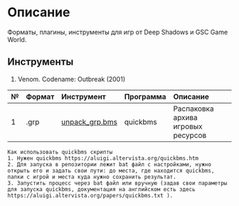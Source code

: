 # Описание

Форматы, плагины, инструменты для игр от Deep Shadows и GSC Game World.

## Инструменты

1. Venom. Codename: Outbreak (2001)

| № | Формат  | Инструмент |  Программа   |   Описание |
| :--- | :--------- | :----------- | :---------- | :---------- | 
| 1 | .grp | [unpack_grp.bms](https://github.com/AlexKimov/deepshadows-file-formats/blob/master/scripts/qbms/unpack_grp.bms)  | quickbms  | Распаковка архива игровых ресурсов |

    Как использовать quickbms скрипты
    1. Нужен quickbms https://aluigi.altervista.org/quickbms.htm
    2. Для запуска в репозитории лежит bat файл с настройками, нужно открыть его и задать свои пути: до места, где находится quickbms, папки с игрой и места куда нужно сохранить результат.
    3. Запустить процесс через bat файл или вручную (задав свои параметры для запуска quickbms, документация на английском есть здесь https://aluigi.altervista.org/papers/quickbms.txt ). 
